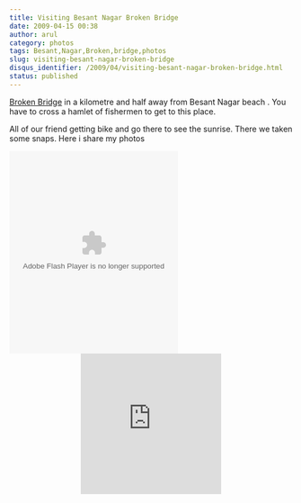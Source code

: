 ```yaml
---
title: Visiting Besant Nagar Broken Bridge
date: 2009-04-15 00:38
author: arul
category: photos
tags: Besant,Nagar,Broken,bridge,photos
slug: visiting-besant-nagar-broken-bridge
disqus_identifier: /2009/04/visiting-besant-nagar-broken-bridge.html
status: published
---
```


[Broken Bridge](http://en.wikipedia.org/wiki/Broken_bridge,_Chennai) in
a kilometre and half away from Besant Nagar beach . You have to cross a
hamlet of fishermen to get to this place.

All of our friend getting bike and go there to see the sunrise. There we
taken some snaps. Here i share my photos

<div style="width: 300px; text-align: center;">
<object width="300" height="360" align="center" data="http://w260.photobucket.com/pbwidget.swf?pbwurl=http://w260.photobucket.com/albums/ii28/arulraj1985/Besant Boys/Broken Bridge/c7c5828b.pbw" type="application/x-shockwave-flash">
</object>
</div>
<div style="text-align: center;">
<iframe src="http://wikimapia.org/s/#lat=13.0127951&amp;lon=80.2760375&amp;z=17&amp;l=0&amp;m=a&amp;v=2" width="250" frameborder="0" height="250" align="center">
</iframe>
</div>
